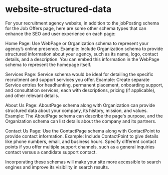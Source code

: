 # website-structured-data
For your recruitment agency website, in addition to the jobPosting schema for the Job Offers page, here are some other schema types that can enhance the SEO and user experience on each page:

Home Page: Use WebPage or Organization schema to represent your agency’s online presence.
Example: Include Organization schema to provide structured information about your agency, such as its name, logo, contact details, and a description. You can embed this information in the WebPage schema to represent the homepage itself.

Services Page: Service schema would be ideal for detailing the specific recruitment and support services you offer.
Example: Create separate Service entries for headhunting, permanent placement, onboarding support, and consultation services, each with descriptions, pricing (if applicable), and other relevant details.

About Us Page: AboutPage schema along with Organization can provide structured data about your company, its history, mission, and values.
Example: The AboutPage schema can describe the page's purpose, and the Organization schema can list details about the company and its partners.

Contact Us Page: Use the ContactPage schema along with ContactPoint to provide contact information.
Example: Include ContactPoint to give details like phone numbers, email, and business hours. Specify different contact points if you offer multiple support channels, such as a general inquiries contact versus a candidate support contact.

Incorporating these schemas will make your site more accessible to search engines and improve its visibility in search results.

